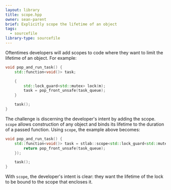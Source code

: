 ```yaml
---
layout: library
title: scope.hpp
owner: sean-parent
brief: Explicitly scope the lifetime of an object
tags:
  - sourcefile
library-type: sourcefile
---
```


Oftentimes developers will add scopes to code where they want to limit the lifetime of an object. For example:

~~~c++
void pop_and_run_task() {
    std::function<void()> task;

    {
        std::lock_guard<std::mutex> lock(m);
        task = pop_front_unsafe(task_queue);
    }

    task();
}
~~~

The challenge is discerning the developer's intent by adding the scope. `scope` allows construction of any object and binds its lifetime to the duration of a passed function. Using `scope`, the example above becomes:

~~~c++
void pop_and_run_task() {
    std::function<void()> task = stlab::scope<std::lock_guard<std::mutex>>(m, [&](){
        return pop_front_unsafe(task_queue);
    });

    task();
}
~~~

With `scope`, the developer's intent is clear: they want the lifetime of the lock to be bound to the scope that encloses it.
